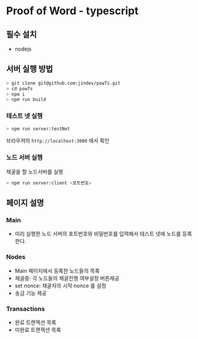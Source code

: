 # Proof of Word - typescript

## 필수 설치
- nodejs

## 서버 실행 방법

```bash 
> git clone git@github.com:jindev/powTs.git
> cd powTs
> npm i 
> npm run build
```

### 테스트 넷 실행
```bash
> npm run server:testNet
```

브라우져의 `http://localhost:3000` 에서 확인

### 노드 서버 실행
채굴을 할 노드서버를 실행
```bash
> npm run server:client <포트번호>
```

## 페이지 설명

### Main
- 미리 실행한 노드 서버의 포트번호와 비밀번호를 입력해서 테스트 넷에 노드를 등록한다.

### Nodes 
- Main 페이지에서 등록한 노드들의 목록
- 채굴중: 각 노드들의 채굴진행 여부설정 버튼제공 
- set nonce: 채굴자의 시작 nonce 를 설정 
- 송금 기능 제공

### Transactions
- 완료 트랜젝션 목록
- 미완료 트랜젝션 목록
